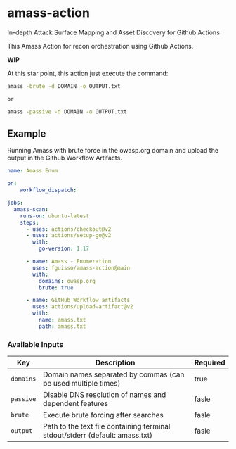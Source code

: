 # amass-action
In-depth Attack Surface Mapping and Asset Discovery for Github Actions

This Amass Action for recon orchestration using Github Actions.

**WIP**

At this star point, this action just execute the command:
```bash
amass -brute -d DOMAIN -o OUTPUT.txt

or

amass -passive -d DOMAIN -o OUTPUT.txt
```

## Example


Running Amass with brute force in the owasp.org domain and upload the output in the Github Workflow Artifacts.
```yaml
name: Amass Enum

on:
    workflow_dispatch:

jobs:
  amass-scan:
    runs-on: ubuntu-latest
    steps:
      - uses: actions/checkout@v2
      - uses: actions/setup-go@v2
        with:
          go-version: 1.17

      - name: Amass - Enumeration
        uses: fguisso/amass-action@main
        with:
          domains: owasp.org
          brute: true

      - name: GitHub Workflow artifacts
        uses: actions/upload-artifact@v2
        with:
          name: amass.txt
          path: amass.txt
```

### Available Inputs
| Key               | Description                                         | Required |
| ----------------- | ------------------------------------------------------------------------------ | -------- |
| `domains`         | Domain names separated by commas (can be used multiple times)                  | true     |
| `passive`         | Disable DNS resolution of names and dependent features                         | fasle    |
| `brute`           | Execute brute forcing after searches                                           | fasle    |
| `output`          | Path to the text file containing terminal stdout/stderr (default: amass.txt)   | fasle    |
